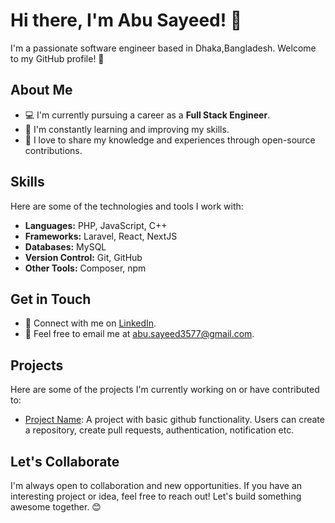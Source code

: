 # Hi there, I'm Abu Sayeed! 👋

I'm a passionate software engineer based in Dhaka,Bangladesh. Welcome to my GitHub profile! 🚀

## About Me

- 💻 I'm currently pursuing a career as a **Full Stack Engineer**.
- 🌱 I'm constantly learning and improving my skills.
- 📝 I love to share my knowledge and experiences through open-source contributions.

## Skills

Here are some of the technologies and tools I work with:

- **Languages:** PHP, JavaScript, C++
- **Frameworks:** Laravel, React, NextJS
- **Databases:** MySQL
- **Version Control:** Git, GitHub
- **Other Tools:** Composer, npm

## Get in Touch

- 🔗 Connect with me on [LinkedIn](https://www.linkedin.com/in/abu-sayeed1).
- 📧 Feel free to email me at [abu.sayeed3577@gmail.com](mailto:abu.sayeed3577@gmail.com).

## Projects

Here are some of the projects I'm currently working on or have contributed to:

- [Project Name](https://github.com/sayd17/GitFormed): A project with basic github functionality. Users can create a repository, create pull requests, authentication, notification etc.

## Let's Collaborate

I'm always open to collaboration and new opportunities. If you have an interesting project or idea, feel free to reach out! Let's build something awesome together. 😊
